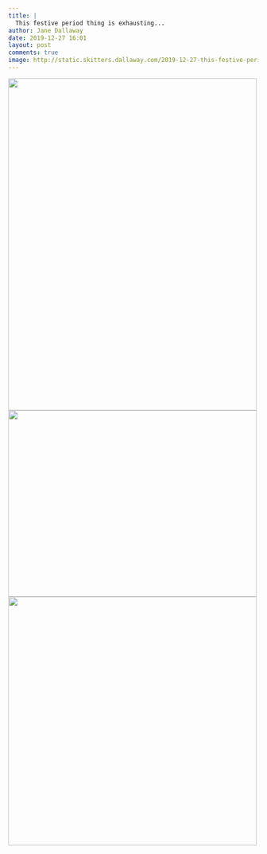 ```yaml
---
title: |
  This festive period thing is exhausting...
author: Jane Dallaway
date: 2019-12-27 16:01
layout: post
comments: true
image: http://static.skitters.dallaway.com/2019-12-27-this-festive-period-thing-is-exhausting-thumb-1-IMG-0026.JPG
---
```


<div>
        <a href="http://static.skitters.dallaway.com/2019-12-27-this-festive-period-thing-is-exhausting-fullsize-1-IMG-0026.JPG">
          <img src="http://static.skitters.dallaway.com/2019-12-27-this-festive-period-thing-is-exhausting-thumb-1-IMG-0026.JPG" width="500" height="667"/>
        </a>
      </div><div>
        <a href="http://static.skitters.dallaway.com/2019-12-27-this-festive-period-thing-is-exhausting-fullsize-2-IMG-0027.JPG">
          <img src="http://static.skitters.dallaway.com/2019-12-27-this-festive-period-thing-is-exhausting-thumb-2-IMG-0027.JPG" width="500" height="375"/>
        </a>
      </div><div>
        <a href="http://static.skitters.dallaway.com/2019-12-27-this-festive-period-thing-is-exhausting-fullsize-3-IMG-0030.JPG">
          <img src="http://static.skitters.dallaway.com/2019-12-27-this-festive-period-thing-is-exhausting-thumb-3-IMG-0030.JPG" width="500" height="500"/>
        </a>
      </div>


   
      